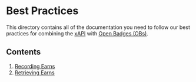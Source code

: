 # Best Practices
This directory contains all of the documentation you need to follow our best practices for combining the [xAPI](https://github.com/adlnet/xAPI-Spec/blob/master/xAPI.md#attachments) with [Open Badges (OBs)](http://openbadges.org).

## Contents
1. [Recording Earns](/practices/recording-earns.md)
2. [Retrieving Earns](/practices/retrieving-earns.md)
